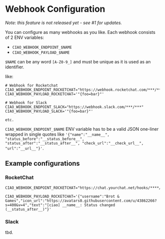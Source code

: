 # Webhook Configuration

*Note: this feature is not released yet - see #1 for updates.*

You can configure as many webhooks as you like. Each webhook consists of 2 ENV variables:

* `CIAO_WEBHOOK_ENDPOINT_$NAME`
* `CIAO_WEBHOOK_PAYLOAD_$NAME`

`$NAME` can be any word `[A-Z0-9_]` and must be unique as it is used as an identifier.

like:

````
# Webhook for Rocketchat
CIAO_WEBHOOK_ENDPOINT_ROCKETCHAT="https://webhook.rocketchat.com/***/***"
CIAO_WEBHOOK_PAYLOAD_ROCKETCHAT='"{foo=bar}"'

# Webhook for Slack
CIAO_WEBHOOK_ENDPOINT_SLACK="https://webhook.slack.com/***/***"
CIAO_WEBHOOK_PAYLOAD_SLACK='"{foo=bar}"'

etc.
````

`CIAO_WEBHOOK_ENDPOINT_$NAME` ENV variable has to be a valid JSON one-liner wrapped in single quotes like `'{"name":"__name__", "status_before":"__status_before__", "status_after":"__status_after__", "check_url":"__check_url__", "url":"__url__"}'`.

## Example configurations

### RocketChat

````
CIAO_WEBHOOK_ENDPOINT_ROCKETCHAT="https://chat.yourchat.net/hooks/****/****"

CIAO_WEBHOOK_PAYLOAD_ROCKETCHAT='{"username":"Brot & Games","icon_url":"https://avatars0.githubusercontent.com/u/43862266?s=400&v=4","text":"[ciao] __name__: Status changed (__status_after__)"}'

````

### Slack

tbd.
